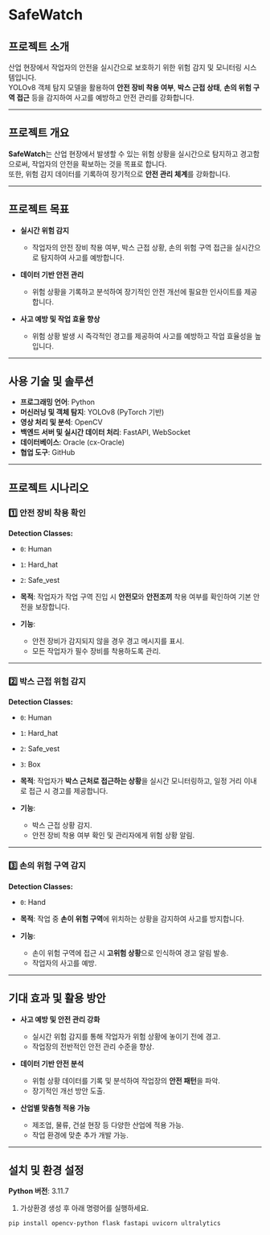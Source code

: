 # SafeWatch

## 프로젝트 소개  
산업 현장에서 작업자의 안전을 실시간으로 보호하기 위한 위험 감지 및 모니터링 시스템입니다.  
YOLOv8 객체 탐지 모델을 활용하여 **안전 장비 착용 여부**, **박스 근접 상태**, **손의 위험 구역 접근** 등을 감지하여 사고를 예방하고 안전 관리를 강화합니다.

---

## 프로젝트 개요  
**SafeWatch**는 산업 현장에서 발생할 수 있는 위험 상황을 실시간으로 탐지하고 경고함으로써, 작업자의 안전을 확보하는 것을 목표로 합니다.  
또한, 위험 감지 데이터를 기록하여 장기적으로 **안전 관리 체계**를 강화합니다.

---

## 프로젝트 목표
- **실시간 위험 감지**  
  - 작업자의 안전 장비 착용 여부, 박스 근접 상황, 손의 위험 구역 접근을 실시간으로 탐지하여 사고를 예방합니다.
  
- **데이터 기반 안전 관리**  
  - 위험 상황을 기록하고 분석하여 장기적인 안전 개선에 필요한 인사이트를 제공합니다.
  
- **사고 예방 및 작업 효율 향상**  
  - 위험 상황 발생 시 즉각적인 경고를 제공하여 사고를 예방하고 작업 효율성을 높입니다.

---

## 사용 기술 및 솔루션

- **프로그래밍 언어**: Python  
- **머신러닝 및 객체 탐지**: YOLOv8 (PyTorch 기반)  
- **영상 처리 및 분석**: OpenCV  
- **백엔드 서버 및 실시간 데이터 처리**: FastAPI, WebSocket  
- **데이터베이스**: Oracle (cx-Oracle)  
- **협업 도구**: GitHub  

---

## 프로젝트 시나리오  

### 1️⃣ 안전 장비 착용 확인  
**Detection Classes:**  
- `0`: Human  
- `1`: Hard_hat  
- `2`: Safe_vest  

- **목적**: 작업자가 작업 구역 진입 시 **안전모**와 **안전조끼** 착용 여부를 확인하여 기본 안전을 보장합니다.  
- **기능**:  
  - 안전 장비가 감지되지 않을 경우 경고 메시지를 표시.  
  - 모든 작업자가 필수 장비를 착용하도록 관리.  

---

### 2️⃣ 박스 근접 위험 감지  
**Detection Classes:**  
- `0`: Human  
- `1`: Hard_hat  
- `2`: Safe_vest  
- `3`: Box  

- **목적**: 작업자가 **박스 근처로 접근하는 상황**을 실시간 모니터링하고, 일정 거리 이내로 접근 시 경고를 제공합니다.  
- **기능**:  
  - 박스 근접 상황 감지.  
  - 안전 장비 착용 여부 확인 및 관리자에게 위험 상황 알림.  

---

### 3️⃣ 손의 위험 구역 감지  
**Detection Classes:**  
- `0`: Hand  

- **목적**: 작업 중 **손이 위험 구역**에 위치하는 상황을 감지하여 사고를 방지합니다.  
- **기능**:  
  - 손이 위험 구역에 접근 시 **고위험 상황**으로 인식하여 경고 알림 발송.  
  - 작업자의 사고를 예방.  

---

## 기대 효과 및 활용 방안  

- **사고 예방 및 안전 관리 강화**  
  - 실시간 위험 감지를 통해 작업자가 위험 상황에 놓이기 전에 경고.  
  - 작업장의 전반적인 안전 관리 수준을 향상.  

- **데이터 기반 안전 분석**  
  - 위험 상황 데이터를 기록 및 분석하여 작업장의 **안전 패턴**을 파악.  
  - 장기적인 개선 방안 도출.  

- **산업별 맞춤형 적용 가능**  
  - 제조업, 물류, 건설 현장 등 다양한 산업에 적용 가능.  
  - 작업 환경에 맞춘 추가 개발 가능.  

---

## 설치 및 환경 설정  

**Python 버전**: 3.11.7  

1. 가상환경 생성 후 아래 명령어를 실행하세요.  

```bash
pip install opencv-python flask fastapi uvicorn ultralytics
